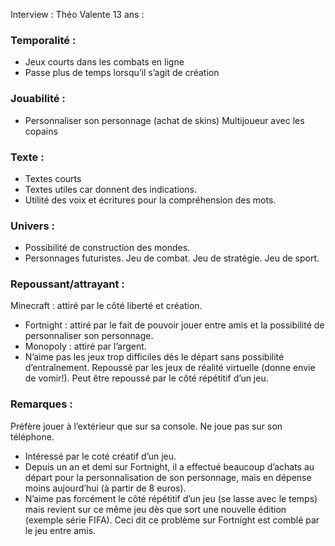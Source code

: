 Interview : Théo Valente 13 ans :

### Temporalité :
* Jeux courts dans les combats en ligne
* Passe plus de temps lorsqu’il s’agit de création

### Jouabilité :
* Personnaliser son personnage (achat de skins)
 Multijoueur avec les copains 

### Texte :
* Textes courts
* Textes utiles car donnent des indications.
* Utilité des voix et écritures pour la compréhension des mots.

### Univers :
* Possibilité de construction des mondes.
* Personnages futuristes.
 Jeu de combat.
 Jeu de stratégie.
 Jeu de sport.

### Repoussant/attrayant :
Minecraft : attiré par le côté liberté et création.
* Fortnight : attiré par le fait de pouvoir jouer entre amis et la possibilité de personnaliser son personnage. 
* Monopoly : attiré par l’argent.
* N’aime pas les jeux trop difficiles dès le départ sans possibilité d’entraînement.
 Repoussé par les jeux de réalité virtuelle (donne envie de vomir!).
 Peut être repoussé par le côté répétitif d’un jeu.

### Remarques : 
 Préfère jouer à l’extérieur que sur sa console.
 Ne joue pas sur son téléphone.
* Intéressé par le coté créatif d’un jeu.
* Depuis un an et demi sur Fortnight, il a effectué beaucoup d’achats au départ pour la personnalisation de son personnage, mais en dépense moins aujourd’hui (à partir de 8 euros). 
* N’aime pas forcément le côté répétitif d’un jeu (se lasse avec le temps) mais revient sur ce même jeu dès que sort une nouvelle édition (exemple série FIFA). Ceci dit ce problème sur Fortnight est comblé par le jeu entre amis.
